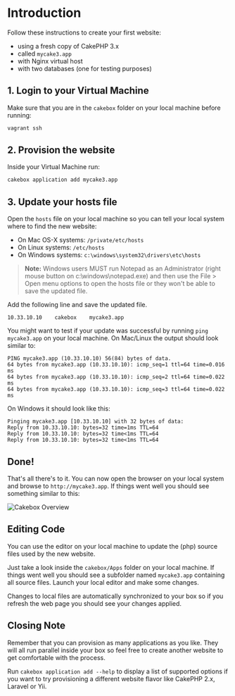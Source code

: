 # Introduction

Follow these instructions to create your first website:

- using a fresh copy of CakePHP 3.x
- called ``mycake3.app``
- with Nginx virtual host
- with two databases (one for testing purposes)

## 1. Login to your Virtual Machine

Make sure that you are in the ``cakebox`` folder on your local machine before
running:

```bash
vagrant ssh
```

## 2. Provision the website

Inside your Virtual Machine run:

```bash
cakebox application add mycake3.app
```

## 3. Update your hosts file

Open the ``hosts`` file on your local machine so you can tell your
local system where to find the new website:

- On Mac OS-X systems: ``/private/etc/hosts``
- On Linux systems: ``/etc/hosts``
- On Windows systems: ``c:\windows\system32\drivers\etc\hosts``

> **Note:** Windows users MUST run Notepad as an Administrator (right
> mouse button on c:\windows\notepad.exe) and then use the File > Open menu
> options to open the hosts file or they won't be able to save the updated file.

Add the following line and save the updated file.

```
10.33.10.10    cakebox    mycake3.app
```

You might want to test if your update was
successful by running ``ping mycake3.app`` on your local machine. On Mac/Linux
the output should look similar to:

```
PING mycake3.app (10.33.10.10) 56(84) bytes of data.
64 bytes from mycake3.app (10.33.10.10): icmp_seq=1 ttl=64 time=0.016 ms
64 bytes from mycake3.app (10.33.10.10): icmp_seq=2 ttl=64 time=0.022 ms
64 bytes from mycake3.app (10.33.10.10): icmp_seq=3 ttl=64 time=0.022 ms
```

On Windows it should look like this:

```
Pinging mycake3.app [10.33.10.10] with 32 bytes of data:
Reply from 10.33.10.10: bytes=32 time=1ms TTL=64
Reply from 10.33.10.10: bytes=32 time<1ms TTL=64
Reply from 10.33.10.10: bytes=32 time<1ms TTL=64
```

## Done!

That's all there's to it. You can now open the browser on your local system and
browse to ``http://mycake3.app``. If things went well you should see something
similar to this:

![Cakebox Overview](img/fresh-install-cake3.png)

## Editing Code

You can use the editor on your local machine to update the (php) source files
used by the new website.

Just take a look inside the ``cakebox/Apps``
folder on your local machine. If things went well you should see a subfolder
named ``mycake3.app`` containing all source files. Launch your local editor and
make some changes.

Changes to local files are automatically synchronized to your box so if you
refresh the web page you should see your changes applied.

## Closing Note

Remember that you can provision as many applications as you like. They will all
run parallel inside your box so feel free to create another website to get
comfortable with the process.

Run ``cakebox application add --help`` to display a list of supported options
if you want to try provisioning a different website flavor like CakePHP 2.x,
Laravel or Yii.
